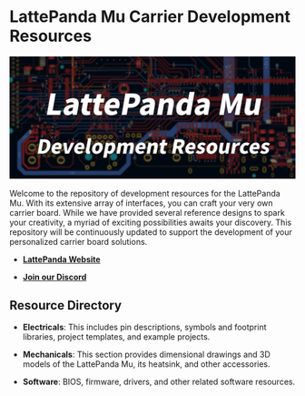# LattePanda Mu Carrier Development Resources

![cover](./cover.jpg)

Welcome to the repository of development resources for the LattePanda Mu. With its extensive array of interfaces, you can craft your very own carrier board. While we have provided several reference designs to spark your creativity, a myriad of exciting possibilities awaits your discovery. This repository will be continuously updated to support the development of your personalized carrier board solutions.

- [**LattePanda Website**](https://www.lattepanda.com/)

- [**Join our Discord**](https://discord.gg/k6YPYQgmHt)

## Resource Directory

- **Electricals**: This includes pin descriptions, symbols and footprint libraries, project templates, and example projects.

- **Mechanicals**: This section provides dimensional drawings and 3D models of the LattePanda Mu, its heatsink, and other accessories.

- **Software**: BIOS, firmware, drivers, and other related software resources.
